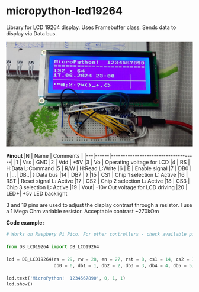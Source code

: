 # micropython-lcd19264
Library for LCD 19264 display. Uses Framebuffer class. Sends data to display via Data bus.

![Image](../LCD19264.jpg)

**Pinout**
|N  | Name | Comments |
|---|------|------------------------------------|
|1  |	Vss |	GND
|2  |	Vdd	|	+5V
|3  |	Vo	|	Operating voltage for LCD
|4  |	RS	|	H:Data L:Command
|5  |	R/W	|	H:Read L:Write
|6  |	E		| Enable signal
|7  |	DB0	|	}
|...|	DB..|	} Data bus
|14 |	DB7	|	}
|15 |	CS1	|	Chip 1 selection L: Active
|16 | RST | Reset signal L: Active
|17 |	CS2	|	Chip 2 selection L: Active
|18 |	CS3	|	Chip 3 selection L: Active
|19 |	Vout|	-10v Out voltage for LCD driving
|20 |	LED+|	+5v LED backlight

3 and 19 pins are used to adjust the display contrast through a resistor.
I use a 1 Mega Ohm variable resistor. Acceptable contrast ~270kOm

**Code example:**

```python
# Works on Raspbery Pi Pico. For other controllers - check available pins!

from DB_LCD19264 import DB_LCD19264

lcd = DB_LCD19264(rs = 29, rw = 28, en = 27, rst = 8, cs1 = 14, cs2 = 15, cs3 = 26,
                  db0 = 0, db1 = 1, db2 = 2, db3 = 3, db4 = 4, db5 = 5, db6 = 6, db7 = 7)

lcd.text('MicroPython!  1234567890', 0, 1, 1)
lcd.show()
